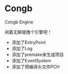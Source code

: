 # Congb
Congb Engine

闲着无聊就撸个引擎吧！

- 添加了EntryPoint
- 添加了Log
- 添加了premake来生成项目
- 添加了EventSystem
- 添加了预编译头文件PCH

